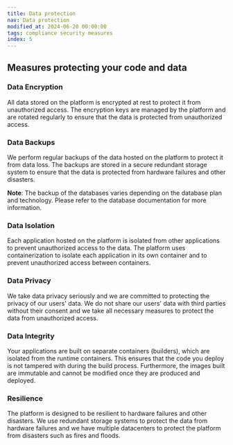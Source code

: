 ```yaml
---
title: Data protection
nav: Data protection
modified_at: 2024-06-20 00:00:00
tags: compliance security measures
index: 5
---
```


## Measures protecting your code and data

### Data Encryption

All data stored on the platform is encrypted at rest to protect it from unauthorized access. The encryption keys are
managed by the platform and are rotated regularly to ensure that the data is protected from unauthorized access.

### Data Backups

We perform regular backups of the data hosted on the platform to protect it from data loss. The backups are stored in a
secure redundant storage system to ensure that the data is protected from hardware failures and other disasters.

**Note**: The backup of the databases varies depending on the database plan and technology. Please refer to the database
documentation for more information.

### Data Isolation

Each application hosted on the platform is isolated from other applications to prevent unauthorized access to the data.
The platform uses containerization to isolate each application in its own container and to prevent unauthorized access
between containers.

### Data Privacy

We take data privacy seriously and we are committed to protecting the privacy of our users' data. We do not share our
users' data with third parties without their consent and we take all necessary measures to protect the data from
unauthorized access.

### Data Integrity

Your applications are built on separate containers (builders), which are isolated from the runtime containers. This
ensures that the code you deploy is not tampered with during the build process. Furthermore, the images built are
immutable and cannot be modified once they are produced and deployed.

### Resilience

The platform is designed to be resilient to hardware failures and other disasters. We use redundant storage systems to
protect the data from hardware failures and we have multiple datacenters to protect the platform from disasters such as
fires and floods.

